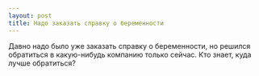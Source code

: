 ```yaml
---
layout: post 
title: Надо заказать справку о беременности 
--- 
```

Давно надо было уже заказать справку о беременности, но решился обратиться в какую-нибудь компанию только сейчас. Кто знает, куда лучше обратиться?